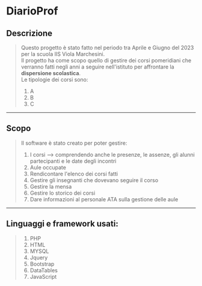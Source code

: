 # DiarioProf

<h2>Descrizione</h2>

>Questo progetto è stato fatto nel periodo tra Aprile e Giugno del 2023 per la scuola IIS Viola Marchesini.</br>
Il progetto ha come scopo quello di gestire dei corsi pomeridiani che verranno fatti negli anni a seguire nell'istituto per affrontare la **dispersione scolastica**.</br>
Le tipologie dei corsi sono:
>1. A
>2. B
>3. C

***
<h2>Scopo</h2>

>Il software è stato creato per poter gestire:
>1. I corsi --> comprendendo anche le presenze, le assenze, gli alunni partecipanti e le date degli incontri
>2. Aule occupate
>3. Rendicontare l'elenco dei corsi fatti
>4. Gestire gli insegnanti che dovevano seguire il corso
>5. Gestire la mensa
>6. Gestire lo storico dei corsi
>7. Dare informazioni al personale ATA sulla gestione delle aule

***
<h2>Linguaggi e framework usati:</h2>

>1. PHP
>2. HTML
>3. MYSQL
>4. Jquery
>5. Bootstrap
>6. DataTables
>7. JavaScript

